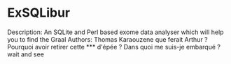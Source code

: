 # ExSQLibur

Description: An SQLite and Perl based exome data analyser which will help you to find the Graal
Authors: Thomas Karaouzene
que ferait Arthur ? 
Pourquoi avoir retirer cette *** d'épée ?
Dans quoi me suis-je embarqué ? 
wait and see
